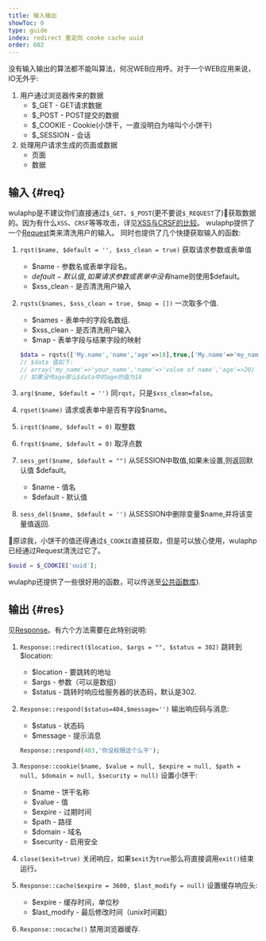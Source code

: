```yaml
---
title: 输入输出
showToc: 0
type: guide
index: redirect 重定向 cooke cache uuid
order: 602
---
```


没有输入输出的算法都不能叫算法，何况WEB应用呼。对于一个WEB应用来说，IO无外乎:

1. 用户通过浏览器传来的数据
    * $_GET - GET请求数据
    * $_POST - POST提交的数据
    * $_COOKIE - Cookie(小饼干，一直没明白为啥叫个小饼干)
    * $_SESSION - 会话
2. 处理用户请求生成的页面或数据
    * 页面
    * 数据

## 输入 {#req}

wulaphp是不建议你们直接通过`$_GET`、`$_POST`(更不要说`$_REQUEST`了)获取数据的。因为有什么`XSS`、`CRSF`等等攻击，详见[XSS与CRSF的比较](https://security.stackexchange.com/questions/138987/difference-between-xss-and-csrf)。
wulaphp提供了一个[Request](https://github.com/ninggf/wulaphp/blob/master/wulaphp/io/Request.php)类来清洗用户的输入。
同时也提供了几个快捷获取输入的函数:

1. `rqst($name, $default = '', $xss_clean = true)` 获取请求参数或表单值
    * $name - 参数名或表单字段名。
    * $default - 默认值,如果请求参数或表单中没有$name则使用$default。
    * $xss_clean - 是否清洗用户输入
2. `rqsts($names, $xss_clean = true, $map = [])` 一次取多个值.
    * $names -  表单中的字段名数组.
    * $xss_clean - 是否清洗用户输入
    * $map - 表单字段与结果字段的映射

    ```php
    $data = rqsts(['My.name','name','age'=>18],true,['My.name'=>'my_name']);
    // $data 值如下:
    // array('my_name'=>'your_name','name'=>'value of name','age'=>20)
    // 如果没传age那么$data中的age的值为18
    ```

3. `arg($name, $default = '')` 同`rqst`，只是`$xss_clean=false`。
4. `rqset($name)` 请求或表单中是否有字段$name。
5. `irqst($name, $default = 0)` 取整数
6. `frqst($name, $default = 0)` 取浮点数
7. `sess_get($name, $default = "")` 从SESSION中取值,如果未设置,则返回默认值 $default。
    * $name - 值名
    * $default - 默认值
8. `sess_del($name, $default = '')` 从SESSION中删除变量$name,并将该变量值返回.

原谅我，小饼干的值还得通过`$_COOKIE`直接获取，但是可以放心使用，wulaphp已经通过Request清洗过它了。

```php
$uuid = $_COOKIE['uuid'];
```

wulaphp还提供了一些很好用的函数，可以传送至[公共函数库](common.html)).

## 输出 {#res}

见[Response](https://github.com/ninggf/wulaphp/blob/master/wulaphp/io/Response.php)。有六个方法需要在此特别说明:

1. `Response::redirect($location, $args = "", $status = 302)` 跳转到$location:
    * $location - 要跳转的地址
    * $args - 参数（可以是数组）
    * $status - 跳转时响应给服务器的状态码，默认是302.
2. `Response::respond($status=404,$message='')` 输出响应码与消息:
    * $status - 状态码
    * $message - 提示消息

    ```php
    Response::respond(403,'你没权限这个么干');
    ```

3. `Response::cookie($name, $value = null, $expire = null, $path = null, $domain = null, $security = null)` 设置小饼干:
    * $name - 饼干名称
    * $value - 值
    * $expire - 过期时间
    * $path - 路径
    * $domain - 域名
    * $security - 启用安全
4. `close($exit=true)` 关闭响应，如果`$exit`为`true`那么将直接调用`exit()`结束运行。
5. `Response::cache($expire = 3600, $last_modify = null)` 设置缓存响应头:
    * $expire - 缓存时间，单位秒
    * $last_modify - 最后修改时间（unix时间戳）
6. `Response::nocache()` 禁用浏览器缓存.
